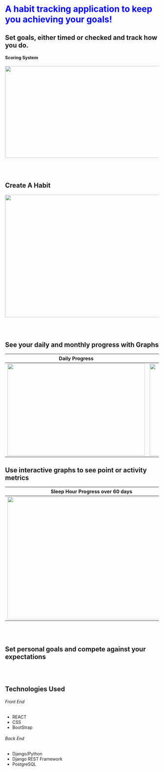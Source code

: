 <h1 style="color:blue">A habit tracking application to keep you achieving your goals!</h1>

<h2> Set goals, either timed or checked and track how you do.</h2>
 
 <h4>Scoring System </h4>
 <image src='imageDocs/scoring.png'  width=750 height=300 /> 
 
 <br></br>
 <h2>Create A Habit </h2>
 <image src='docImages/createHabit.png'  width=750 height=400 /> 

 <br></br>
 <h2>See your daily and monthly progress with Graphs </h2>
 
 Daily Progress |  Monthly Progress     
:-------------------------:|:-------------------------:
<image src='imageDocs/dailyPoints.png'  width=450 height=300 /> | <image src='imageDocs/monthGraph.png'  width=450 height=300 /> 

 <h2>Use interactive graphs to see point or activity metrics </h2>
 
 Sleep Hour Progress over 60 days |  Total Points over 7 days    
:-------------------------:|:-------------------------:
<image src='imageDocs/interactiveGraphSleepActivityMetric.png'  width=550 height=400 /> | <image src='imageDocs/interactiveGraphWeek.png'  width=550 height=400 /> 

 <br></br>
 <h2>Set personal goals and compete against your expectations </h2>
 



<br></br>
<h2> Technologies Used </h2>
<h6> Front End </h6>
<ul>
 <li>REACT</li>
 <li>CSS</li>
 <li>BootStrap</li>
 </ul>
 
 <h6> Back End </h6>
<ul>
 <li>Django/Python</li>
  <li>Django REST Framework</li>
  <li>PostgreSQL</li>
 </ul>
 
